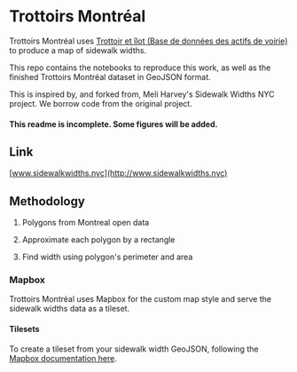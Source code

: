 # Trottoirs Montréal

Trottoirs Montréal uses [Trottoir et îlot (Base de données des actifs de voirie)](http://donnees.ville.montreal.qc.ca/dataset/voirie-trottoir-ilot) to produce a map of sidewalk widths.

This repo contains the notebooks to reproduce this work, as well as the finished Trottoirs Montréal dataset in GeoJSON format.

This is inspired by, and forked from, Meli Harvey's Sidewalk Widths NYC project. We borrow code from the original project.

#### This readme is incomplete. Some figures will be added.

## Link
[www.sidewalkwidths.nyc](http://www.sidewalkwidths.nyc)

## Methodology

1) Polygons from Montreal open data

2) Approximate each polygon by a rectangle

3) Find width using polygon's perimeter and area

### Mapbox
Trottoirs Montréal uses Mapbox for the custom map style and serve the sidewalk widths data as a tileset. 

#### Tilesets
To create a tileset from your sidewalk width GeoJSON, following the [Mapbox documentation here](https://docs.mapbox.com/studio-manual/reference/tilesets/).
